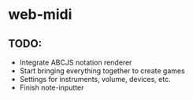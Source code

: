 # web-midi

## TODO:
* Integrate ABCJS notation renderer
* Start bringing everything together to create games
* Settings for instruments, volume, devices, etc.
* Finish note-inputter